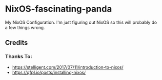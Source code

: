# NixOS-fascinating-panda
  My NixOS Configuration.
  I'm just figuring out NixOS so this will probably do a few things wrong.


## Credits

### Thanks To:

- https://stelligent.com/2017/07/11/introduction-to-nixos/ 
- https://qfpl.io/posts/installing-nixos/
